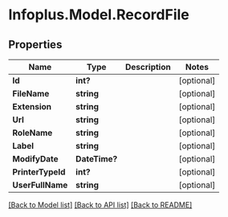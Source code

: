 # Infoplus.Model.RecordFile
## Properties

Name | Type | Description | Notes
------------ | ------------- | ------------- | -------------
**Id** | **int?** |  | [optional] 
**FileName** | **string** |  | [optional] 
**Extension** | **string** |  | [optional] 
**Url** | **string** |  | [optional] 
**RoleName** | **string** |  | [optional] 
**Label** | **string** |  | [optional] 
**ModifyDate** | **DateTime?** |  | [optional] 
**PrinterTypeId** | **int?** |  | [optional] 
**UserFullName** | **string** |  | [optional] 

[[Back to Model list]](../README.md#documentation-for-models) [[Back to API list]](../README.md#documentation-for-api-endpoints) [[Back to README]](../README.md)

